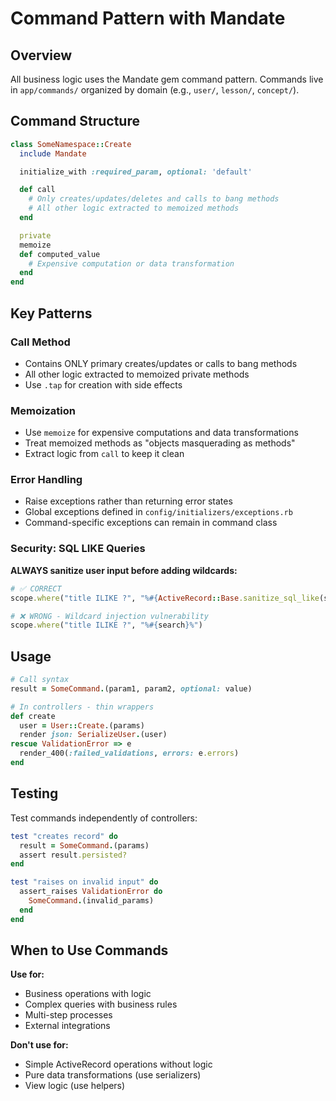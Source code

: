 # Command Pattern with Mandate

## Overview

All business logic uses the Mandate gem command pattern. Commands live in `app/commands/` organized by domain (e.g., `user/`, `lesson/`, `concept/`).

## Command Structure

```ruby
class SomeNamespace::Create
  include Mandate

  initialize_with :required_param, optional: 'default'

  def call
    # Only creates/updates/deletes and calls to bang methods
    # All other logic extracted to memoized methods
  end

  private
  memoize
  def computed_value
    # Expensive computation or data transformation
  end
end
```

## Key Patterns

### Call Method
- Contains ONLY primary creates/updates or calls to bang methods
- All other logic extracted to memoized private methods
- Use `.tap` for creation with side effects

### Memoization
- Use `memoize` for expensive computations and data transformations
- Treat memoized methods as "objects masquerading as methods"
- Extract logic from `call` to keep it clean

### Error Handling
- Raise exceptions rather than returning error states
- Global exceptions defined in `config/initializers/exceptions.rb`
- Command-specific exceptions can remain in command class

### Security: SQL LIKE Queries
**ALWAYS sanitize user input before adding wildcards:**
```ruby
# ✅ CORRECT
scope.where("title ILIKE ?", "%#{ActiveRecord::Base.sanitize_sql_like(search)}%")

# ❌ WRONG - Wildcard injection vulnerability
scope.where("title ILIKE ?", "%#{search}%")
```

## Usage

```ruby
# Call syntax
result = SomeCommand.(param1, param2, optional: value)

# In controllers - thin wrappers
def create
  user = User::Create.(params)
  render json: SerializeUser.(user)
rescue ValidationError => e
  render_400(:failed_validations, errors: e.errors)
end
```

## Testing

Test commands independently of controllers:
```ruby
test "creates record" do
  result = SomeCommand.(params)
  assert result.persisted?
end

test "raises on invalid input" do
  assert_raises ValidationError do
    SomeCommand.(invalid_params)
  end
end
```

## When to Use Commands

**Use for:**
- Business operations with logic
- Complex queries with business rules
- Multi-step processes
- External integrations

**Don't use for:**
- Simple ActiveRecord operations without logic
- Pure data transformations (use serializers)
- View logic (use helpers)
